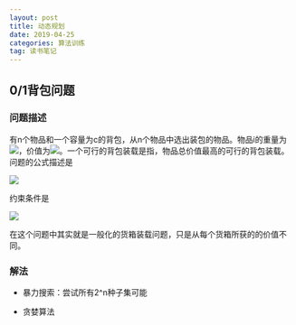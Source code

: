 ```yaml
---
layout: post
title: 动态规划
date: 2019-04-25
categories: 算法训练
tag: 读书笔记
---
```


## 0/1背包问题

### 问题描述

有n个物品和一个容量为c的背包，从n个物品中选出装包的物品。物品i的重量为<img src="https://latex.codecogs.com/png.latex?w_i">，价值为<img src="https://latex.codecogs.com/png.latex?p_i">。一个可行的背包装载是指，物品总价值最高的可行的背包装载。问题的公式描述是

<img src="https://latex.codecogs.com/png.latex?max\sum_{i=1}^np_ix_i">

约束条件是

<img src="https://latex.codecogs.com/png.latex?\sum_{i=1}^nw_ix_i\leqalant c 且x_i\in \{0,1\},1\leqslant i\leqslant n">

在这个问题中其实就是一般化的货箱装载问题，只是从每个货箱所获的的价值不同。

### 解法

- 暴力搜索：尝试所有2^n种子集可能

- 贪婪算法